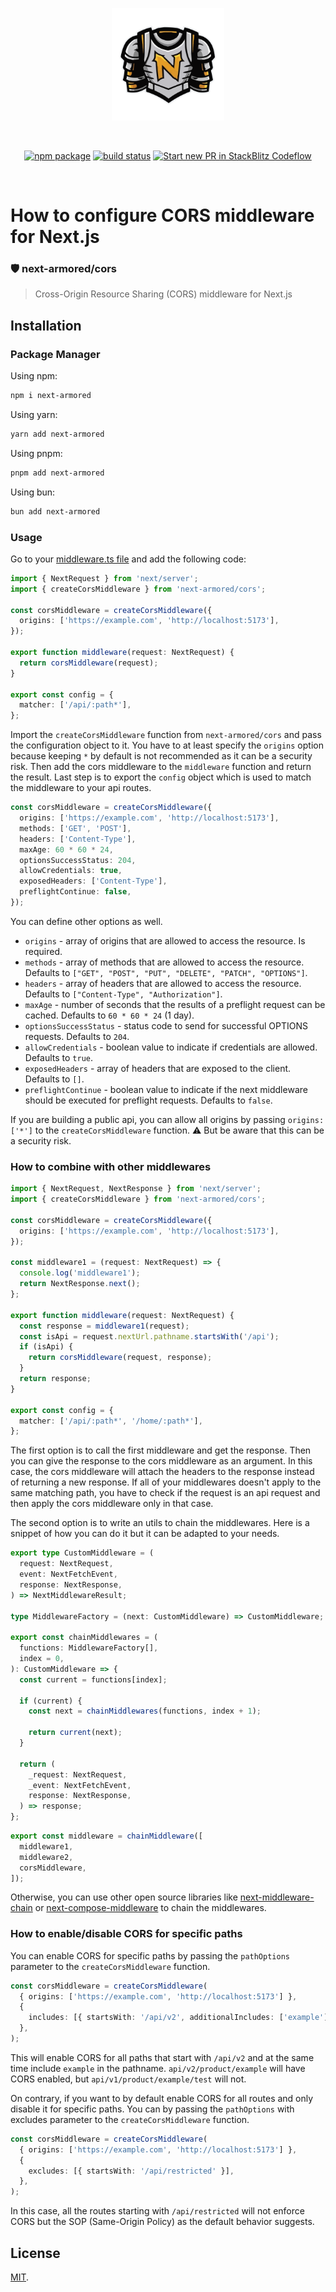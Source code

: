 <p align="center">
  <a 
  href="https://raw.githubusercontent.com/marek-e/next-armored/master/assets/n-armor.svg" target="_blank" rel="noopener noreferrer">
    <img width="180" src="https://raw.githubusercontent.com/marek-e/next-armored/master/assets/n-armor.svg" alt="next-armored logo">
  </a>
</p>
<br/>
<p align="center">
  <a href="https://npmjs.com/package/next-armored"><img src="https://img.shields.io/npm/v/next-armored.svg" alt="npm package"></a>
  <a href="https://github.com/marek-e/next-armored/actions/workflows/ci.yml"><img src="https://github.com/marek-e/next-armored/actions/workflows/ci.yml/badge.svg?branch=master" alt="build status"></a>
  <a href="https://pr.new/marek-e/next-armored"><img src="https://developer.stackblitz.com/img/start_pr_dark_small.svg" alt="Start new PR in StackBlitz Codeflow"></a>
</p>
<br/>

# How to configure CORS middleware for Next.js

### 🛡️ next-armored/cors

> Cross-Origin Resource Sharing (CORS) middleware for Next.js

## Installation

### Package Manager

Using npm:

```bash
npm i next-armored
```

Using yarn:

```bash
yarn add next-armored
```

Using pnpm:

```bash
pnpm add next-armored
```

Using bun:

```bash
bun add next-armored
```

### Usage

Go to your [middleware.ts file](./src/middleware.ts) and add the following code:

```typescript middleware.ts
import { NextRequest } from 'next/server';
import { createCorsMiddleware } from 'next-armored/cors';

const corsMiddleware = createCorsMiddleware({
  origins: ['https://example.com', 'http://localhost:5173'],
});

export function middleware(request: NextRequest) {
  return corsMiddleware(request);
}

export const config = {
  matcher: ['/api/:path*'],
};
```

Import the `createCorsMiddleware` function from `next-armored/cors` and pass the configuration object to it.
You have to at least specify the `origins` option because keeping `*` by default is not recommended as it can be a security risk.
Then add the cors middleware to the `middleware` function and return the result.
Last step is to export the `config` object which is used to match the middleware to your api routes.

```typescript
const corsMiddleware = createCorsMiddleware({
  origins: ['https://example.com', 'http://localhost:5173'],
  methods: ['GET', 'POST'],
  headers: ['Content-Type'],
  maxAge: 60 * 60 * 24,
  optionsSuccessStatus: 204,
  allowCredentials: true,
  exposedHeaders: ['Content-Type'],
  preflightContinue: false,
});
```

You can define other options as well.

- `origins` - array of origins that are allowed to access the resource. Is required.
- `methods` - array of methods that are allowed to access the resource. Defaults to `["GET", "POST", "PUT", "DELETE", "PATCH", "OPTIONS"]`.
- `headers` - array of headers that are allowed to access the resource. Defaults to `["Content-Type", "Authorization"]`.
- `maxAge` - number of seconds that the results of a preflight request can be cached. Defaults to `60 * 60 * 24` (1 day).
- `optionsSuccessStatus` - status code to send for successful OPTIONS requests. Defaults to `204`.
- `allowCredentials` - boolean value to indicate if credentials are allowed. Defaults to `true`.
- `exposedHeaders` - array of headers that are exposed to the client. Defaults to `[]`.
- `preflightContinue` - boolean value to indicate if the next middleware should be executed for preflight requests. Defaults to `false`.

If you are building a public api, you can allow all origins by passing `origins: ['*']` to the `createCorsMiddleware` function.
⚠️ But be aware that this can be a security risk.

### How to combine with other middlewares

```typescript middleware.ts
import { NextRequest, NextResponse } from 'next/server';
import { createCorsMiddleware } from 'next-armored/cors';

const corsMiddleware = createCorsMiddleware({
  origins: ['https://example.com', 'http://localhost:5173'],
});

const middleware1 = (request: NextRequest) => {
  console.log('middleware1');
  return NextResponse.next();
};

export function middleware(request: NextRequest) {
  const response = middleware1(request);
  const isApi = request.nextUrl.pathname.startsWith('/api');
  if (isApi) {
    return corsMiddleware(request, response);
  }
  return response;
}

export const config = {
  matcher: ['/api/:path*', '/home/:path*'],
};
```

The first option is to call the first middleware and get the response.
Then you can give the response to the cors middleware as an argument.
In this case, the cors middleware will attach the headers to the response instead of returning a new response.
If all of your middlewares doesn't apply to the same matching path, you have to check if the request is an api request and then apply the cors middleware only in that case.

The second option is to write an utils to chain the middlewares. Here is a snippet of how you can do it but it can be adapted to your needs.

```typescript chainMiddlewares.ts
export type CustomMiddleware = (
  request: NextRequest,
  event: NextFetchEvent,
  response: NextResponse,
) => NextMiddlewareResult;

type MiddlewareFactory = (next: CustomMiddleware) => CustomMiddleware;

export const chainMiddlewares = (
  functions: MiddlewareFactory[],
  index = 0,
): CustomMiddleware => {
  const current = functions[index];

  if (current) {
    const next = chainMiddlewares(functions, index + 1);

    return current(next);
  }

  return (
    _request: NextRequest,
    _event: NextFetchEvent,
    response: NextResponse,
  ) => response;
};
```

```typescript middlewares.ts
export const middleware = chainMiddleware([
  middleware1,
  middleware2,
  corsMiddleware,
]);
```

Otherwise, you can use other open source libraries like [next-middleware-chain](https://github.com/HamedBahram/next-middleware-chain) or [next-compose-middleware](https://github.com/kj455/next-compose-middleware) to chain the middlewares.

### How to enable/disable CORS for specific paths

You can enable CORS for specific paths by passing the `pathOptions` parameter to the `createCorsMiddleware` function.

```typescript
const corsMiddleware = createCorsMiddleware(
  { origins: ['https://example.com', 'http://localhost:5173'] },
  {
    includes: [{ startsWith: '/api/v2', additionalIncludes: ['example'] }],
  },
);
```

This will enable CORS for all paths that start with `/api/v2` and at the same time include `example` in the pathname.
`api/v2/product/example` will have CORS enabled, but `api/v1/product/example/test` will not.

On contrary, if you want to by default enable CORS for all routes and only disable it for specific paths. You can by passing the `pathOptions` with excludes parameter to the `createCorsMiddleware` function.

```typescript
const corsMiddleware = createCorsMiddleware(
  { origins: ['https://example.com', 'http://localhost:5173'] },
  {
    excludes: [{ startsWith: '/api/restricted' }],
  },
);
```

In this case, all the routes starting with `/api/restricted` will not enforce CORS but the SOP (Same-Origin Policy) as the default behavior suggests.

## License

[MIT](LICENSE).
